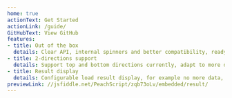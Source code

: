 ```yaml
---
home: true
actionText: Get Started
actionLink: /guide/
GitHubText: View GitHub
features:
- title: Out of the box
  details: Clear API, internal spinners and better compatibility, ready for production immediately
- title: 2-directions support
  details: Support top and bottom directions currently, adapt to more different scenes
- title: Result display
  details: Configurable load result display, for example no more data, no results and etc
previewLink: //jsfiddle.net/PeachScript/zqb73oLv/embedded/result/
---
```

